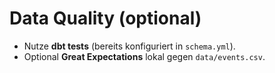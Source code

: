 # Data Quality (optional)
- Nutze **dbt tests** (bereits konfiguriert in `schema.yml`).
- Optional **Great Expectations** lokal gegen `data/events.csv`.
